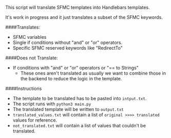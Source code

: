 This script will translate SFMC templates into Handlebars templates.

It's work in progress and it just translates a subset of the SFMC keywords.

####Translates:
* SFMC variables
* Single if conditions without "and" or "or" operators.
* Specific SFMC reserved keywords like "RedirectTo"  

####Does not Translate:
* If conditions with "and" or "or" operators or "== to Strings" 
  * These ones aren't translated as usually we want to combine those in the backend to reduce the logic in the template.
    
####Instructions
* The template to be translated has to be pasted into `intput.txt`. 
* The script runs with `python3 main.py`
* The translated template will be written to `output.txt`
* `translated_values.txt` will contain a list of `original >>>> translated` values for reference.
* `not_translated.txt` will contain a list of values that couldn't be translated.